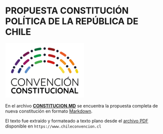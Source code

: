 # PROPUESTA CONSTITUCIÓN POLÍTICA DE LA REPÚBLICA DE CHILE

<img width="50%" src="logo_cc.svg">

En el archivo [**CONSTITUCION.MD**](CONSTITUCION.md) se encuentra la propuesta completa de nueva constitución en formato [Markdown](https://www.markdownguide.org/cheat-sheet).

El texto fue extraído y formateado a texto plano desde el [archivo PDF](https://www.chileconvencion.cl/wp-content/uploads/2022/07/Texto-CPR-2022.pdf) disponible en `https://www.chileconvencion.cl`